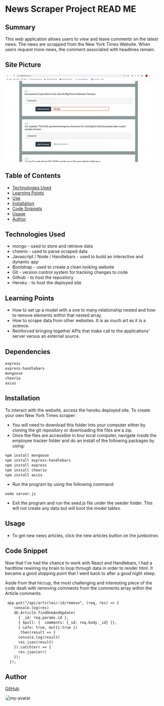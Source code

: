 # News Scraper Project READ ME
        
## Summary

This web application allows users to view and leave comments on the latest news. The news are scrapped from the New York Times Website. When users request more news, the comment associated with headlines remain.

## Site Picture

![site](public/site_image.gif)

## Table of Contents

- [Technologies Used](#Technologies-Used)
- [Learning Points](#Learning-Points)
- [Use](#Use)
- [Installation](#Installation)
- [Code Snippets](#Code-Snippets)
- [Usage](#Usage)
- [Author](#Author)

## Technologies Used
- mongo - used to store and retrieve data
- cheerio - used to parse scraped data
- Javascript / Node / Handlebars - used to build an interactive and dynamic app
- Bootstrap - used to create a clean looking website
- Git - version control system for tracking changes to code
- Github - to host the repository
- Heroku - to host the deployed site

## Learning Points
- How to set up a model with a one to many relationship nested and how to remove elements within that nested array.
- How to scrape data from other websites. It is as much art as it is a science.
- Reinforced bringing together APIs that make call to the applications' server versus an external source.

## Dependencies
```
express
express-handlebars
mongoose
cheerio
axios
```
## Installation
To interact with the website, access the heroku deployed site. To create your own New York Times scraper:

- You will need to download this folder into your computer either by cloning the git repository or downloading the files are a zip.
- Once the files are accessible in tour local computer, navigate inside the employee tracker folder and do an install of the following packages by using: 
```
npm install mongoose
npm install express-handlebars
npm install express
npm install cheerio
npm install axios

```

- Run the program by using the following command:
```
node server.js
```

- Exit the program and run the seed.js file under the seeder folder. This will not create any data but will boot the model tables.


## Usage
- To get new news articles, click the new articles button on the jumbotron.

## Code Snippet
Now that I've had the chance to work with React and Handlebars, I had a hardtime rewiring my brain to loop through data in order to render html. It became a good stopping point that I went back to after a good night sleep.

Aside from that hiccup, the most challenging and interesting piece of the code dealt with removing comments from the comments array within the Article comments.

```
 app.put("/api/articles/:id/remove", (req, res) => {
    console.log(res)
    db.Article.findOneAndUpdate(
      { _id: req.params.id },
      { $pull: {  comments: {_id: req.body._id} }}, 
      { safe: true, multi:true })
      .then(result => {
      console.log(result)
      res.json(result)
    }).catch(err => {
      res.json(err)
    });
  });
```


## Author
[GitHub](https://github.com/analoo)

<img src='https://avatars3.githubusercontent.com/u/8609011?v=4' alt = "my-avatar" style = "width: 40px; border-radius: 15px;"/>